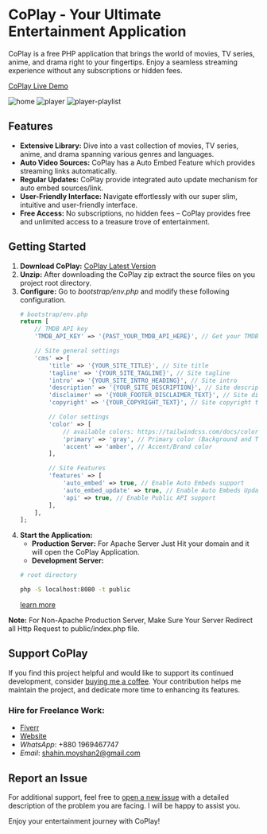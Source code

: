 # CoPlay - Your Ultimate Entertainment Application

CoPlay is a free PHP application that brings the world of movies, TV series, anime, and drama right to your fingertips. Enjoy a seamless streaming experience without any subscriptions or hidden fees.

[CoPlay Live Demo](http://coplay.evolesoft.com)

![home](https://github.com/user-attachments/assets/d35cd418-f638-4794-9aab-0876a57bde94)
![player](https://github.com/user-attachments/assets/74d96d0d-91a6-4212-88b1-a0e2c65782dd)
![player-playlist](https://github.com/user-attachments/assets/d213f4ec-7ed4-43a6-8a98-1c17912d4bcd)


## Features
- **Extensive Library:** Dive into a vast collection of movies, TV series, anime, and drama spanning various genres and languages.
- **Auto Video Sources:** CoPlay has a Auto Embed Feature which provides streaming links automatically.
- **Regular Updates:** CoPlay provide integrated auto update mechanism for auto embed sources/link.
- **User-Friendly Interface:** Navigate effortlessly with our super slim, intuitive and user-friendly interface.
- **Free Access:** No subscriptions, no hidden fees – CoPlay provides free and unlimited access to a treasure trove of entertainment.

## Getting Started

1. **Download CoPlay:** [CoPlay Latest Version](https://github.com/vulcanphp/coplay/releases/latest)
2. **Unzip:** After downloading the CoPlay zip extract the source files on you project root directory.
3. **Configure:** Go to *bootstrap/env.php* and modify these following configuration. 
    ```php
    # bootstrap/env.php
    return [
        // TMDB API key
        'TMDB_API_KEY' => '{PAST_YOUR_TMDB_API_HERE}', // Get your TMDB API key from https://www.themoviedb.org

        // Site general settings
        'cms' => [
            'title' => '{YOUR_SITE_TITLE}', // Site title
            'tagline' => '{YOUR_SITE_TAGLINE}', // Site tagline
            'intro' => '{YOUR_SITE_INTRO_HEADING}', // Site intro
            'description' => '{YOUR_SITE_DESCRIPTION}', // Site description
            'disclaimer' => '{YOUR_FOOTER_DISCLAIMER_TEXT}', // Site disclaimer notice
            'copyright' => '{YOUR_COPYRIGHT_TEXT}', // Site copyright text

            // Color settings
            'color' => [
                // available colors: https://tailwindcss.com/docs/colors
                'primary' => 'gray', // Primary color (Background and Text)
                'accent' => 'amber', // Accent/Brand color
            ],

            // Site Features
            'features' => [
                'auto_embed' => true, // Enable Auto Embeds support
                'auto_embed_update' => true, // Enable Auto Embeds Update
                'api' => true, // Enable Public API support
            ],
        ],
    ];
   ```
4. **Start the Application:**
    - **Production Server:** For Apache Server Just Hit your domain and it will open the CoPlay Application.
    - **Development Server:**
    ```bash
    # root directory

    php -S localhost:8080 -t public
   ```
   [learn more](https://github.com/vulcanphp/hyper)

**Note:** For Non-Apache Production Server, Make Sure Your Server Redirect all Http Request to public/index.php file.

## Support CoPlay

If you find this project helpful and would like to support its continued development, consider [buying me a coffee](https://www.buymeacoffee.com/vulcandev). Your contribution helps me maintain the project, and dedicate more time to enhancing its features.

### Hire for Freelance Work:
- [Fiverr](https://www.fiverr.com/vulcanphp)
- [Website](https://evolesoft.com/contact)
- *WhatsApp*: +880 1969467747
- *Email*: shahin.moyshan2@gmail.com

## Report an Issue

For additional support, feel free to [open a new issue](https://github.com/vulcanphp/coplay/issues) with a detailed description of the problem you are facing. I will be happy to assist you.

Enjoy your entertainment journey with CoPlay!
